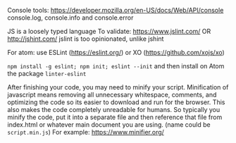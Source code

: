 Console tools: https://developer.mozilla.org/en-US/docs/Web/API/console
console.log, console.info and console.error

JS is a loosely typed language
To validate: https://www.jslint.com/ OR http://jshint.com/
jslint is too opinionated, unlike jshint

For atom: use ESLint (https://eslint.org/) or XO (https://github.com/xojs/xo)

`npm install -g eslint; npm init; eslint --init` and then install on Atom the
package `linter-eslint`

After finishing your code, you may need to minify your script. Minification
of javascript means removing all unnecessary whitespace, comments, and optimizing
the code so its easier to download and run for the browser. This also makes the
code completely unreadable for humans. So typically you minify the code, put it
into a separate file and then reference that file from index.html or whatever
main document you are using. (name could be `script.min.js`)
For example: https://www.minifier.org/
